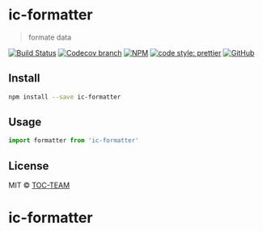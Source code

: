 # ic-formatter

> formate data

[![Build Status](https://img.shields.io/travis/TOC-TEAM/ic-formatter/master.svg)](https://travis-ci.org/TOC-TEAM/ic-formatter)
[![Codecov branch](https://img.shields.io/codecov/c/github/TOC-TEAM/ic-formatter/master.svg)](https://codecov.io/gh/TOC-TEAM/ic-formatter)
[![NPM](https://img.shields.io/npm/v/ic-formatter.svg)](https://www.npmjs.com/package/ic-formatter)
[![code style: prettier](https://img.shields.io/badge/code_style-prettier-ff69b4.svg?style=flat-square)](https://github.com/prettier/prettier)
[![GitHub](https://img.shields.io/github/license/mashape/apistatus.svg)](https://opensource.org/licenses/MIT)


## Install

```bash
npm install --save ic-formatter
```

## Usage

```js
import formatter from 'ic-formatter'
```

## License

MIT © [TOC-TEAM](https://github.com/TOC-TEAM)
# ic-formatter
